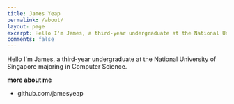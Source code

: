```yaml
---
title: James Yeap
permalink: /about/
layout: page
excerpt: Hello I'm James, a third-year undergraduate at the National University of Singapore majoring in Computer Science.
comments: false
---
```


Hello I'm James, a third-year undergraduate at the National University of Singapore majoring in Computer Science.

**more about me**
- github.com/jamesyeap
